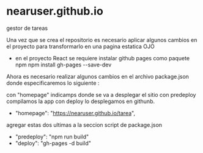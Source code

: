 # nearuser.github.io
gestor de tareas 

Una vez que se crea el repositorio es necesario aplicar algunos cambios en el proyecto para transformarlo en una pagina estatica OJO
- en el proyecto React se requiere instalar github pages como paquete npm 
    npm install gh-pages --save-dev

Ahora es necesario realizar algunos cambios en el archivo package.json donde especificaremos lo siguiente :

con "homepage" indicamps donde se va a desplegar el sitio
con predeploy compilamos la app 
con deploy lo desplegamos en githunb. 

- "homepage": "https://nearuser.github.io/tarea",

agregar estas dos ultimas a la seccion script de package.json
- "predeploy": "npm run build"
- "deploy": "gh-pages -d build"
